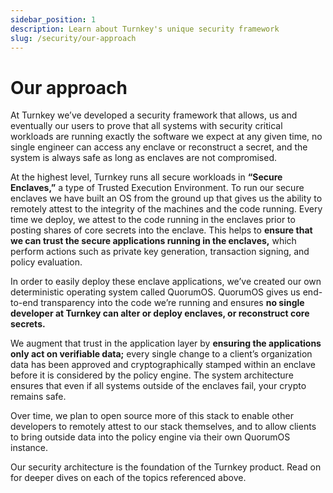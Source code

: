 ```yaml
---
sidebar_position: 1
description: Learn about Turnkey's unique security framework
slug: /security/our-approach
---
```


# Our approach

At Turnkey we’ve developed a security framework that allows, us and eventually our users to prove that all systems with security critical workloads are running exactly the software we expect at any given time, no single engineer can access any enclave or reconstruct a secret, and the system is always safe as long as enclaves are not compromised.

At the highest level, Turnkey runs all secure workloads in **“Secure Enclaves,”** a type of Trusted Execution Environment. To run our secure enclaves we have built an OS from the ground up that gives us the ability to remotely attest to the integrity of the machines and the code running. Every time we deploy, we attest to the code running in the enclaves prior to posting shares of core secrets into the enclave. This helps to **ensure that we can trust the secure applications running in the enclaves,** which perform actions such as private key generation, transaction signing, and policy evaluation.

In order to easily deploy these enclave applications, we’ve created our own deterministic operating system called QuorumOS. QuorumOS gives us end-to-end transparency into the code we’re running and ensures **no single developer at Turnkey can alter or deploy enclaves, or reconstruct core secrets.**

We augment that trust in the application layer by **ensuring the applications only act on verifiable data;** every single change to a client’s organization data has been approved and cryptographically stamped within an enclave before it is considered by the policy engine. The system architecture ensures that even if all systems outside of the enclaves fail, your crypto remains safe.

Over time, we plan to open source more of this stack to enable other developers to remotely attest to our stack themselves, and to allow clients to bring outside data into the policy engine via their own QuorumOS instance.

Our security architecture is the foundation of the Turnkey product. Read on for deeper dives on each of the topics referenced above.
